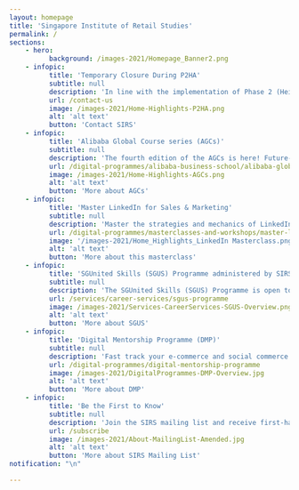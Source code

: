 ```yaml
---
layout: homepage
title: 'Singapore Institute of Retail Studies'
permalink: /
sections:
    - hero:
          background: /images-2021/Homepage_Banner2.png
    - infopic:
          title: 'Temporary Closure During P2HA'
          subtitle: null
          description: 'In line with the implementation of Phase 2 (Heightened Alert) (P2HA), our Customer Relations Centre is temporarily closed till further notice. Meanwhile, our website is operating 24/7 for you to view and apply for our courses. We will also be here to help you with your queries via email and WhatsApp.'
          url: /contact-us
          image: /images-2021/Home-Highlights-P2HA.png
          alt: 'alt text'
          button: 'Contact SIRS'
    - infopic:
          title: 'Alibaba Global Course series (AGCs)'
          subtitle: null
          description: 'The fourth edition of the AGCs is here! Future-proof your business in the digital world of the cognitive era by picking up actionable strategies and tips from Alibaba’s top practitioners. Gain a deep understanding of the concepts behind Intelligent Business, powered by artificial intelligence (AI).'
          url: /digital-programmes/alibaba-business-school/alibaba-global-course-series
          image: /images-2021/Home-Highlights-AGCs.png
          alt: 'alt text'
          button: 'More about AGCs'
    - infopic:
          title: 'Master LinkedIn for Sales & Marketing'
          subtitle: null
          description: 'Master the strategies and mechanics of LinkedIn, the world''s largest networking platform for professionals, in this one-day masterclass to help you build your brand, attract quality leads, and drive sales to your business.'
          url: /digital-programmes/masterclasses-and-workshops/master-linkedin-for-sales-and-marketing
          image: '/images-2021/Home_Highlights_LinkedIn Masterclass.png'
          alt: 'alt text'
          button: 'More about this masterclass'
    - infopic:
          title: 'SGUnited Skills (SGUS) Programme administered by SIRS'
          subtitle: null
          description: 'The SGUnited Skills (SGUS) Programme is open to all mid-career Singapore Citizens and Singapore Permanent Residents who can commit to this six-month full-time training programme. Trainees enjoy close to 100% subsidised course fee and up to $7,200 of training allowance during the programme. SIRS will also provide career advisory, guidance and employment placement assistance at no cost!'
          url: /services/career-services/sgus-programme
          image: /images-2021/Services-CareerServices-SGUS-Overview.png
          alt: 'alt text'
          button: 'More about SGUS'
    - infopic:
          title: 'Digital Mentorship Programme (DMP)'
          subtitle: null
          description: 'Fast track your e-commerce and social commerce journey with SIRS'' Digital Mentorship Programme, a personalised and mentor-guided programme with up to 90% funding from SkillsFuture Singapore (SSG). The programme comprises classroom and on-the-job training where a mentor will be assigned to guide you in the setup and management of your e-commerce and social media platforms.'
          url: /digital-programmes/digital-mentorship-programme
          image: /images-2021/DigitalProgrammes-DMP-Overview.jpg
          alt: 'alt text'
          button: 'More about DMP'
    - infopic:
          title: 'Be the First to Know'
          subtitle: null
          description: 'Join the SIRS mailing list and receive first-hand news and updates on our courses, services, and events.'
          url: /subscribe
          image: /images-2021/About-MailingList-Amended.jpg
          alt: 'alt text'
          button: 'More about SIRS Mailing List'
notification: "\n"

---
```

